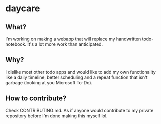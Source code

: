 # daycare
## What?
I'm working on making a webapp that will replace my handwritten todo-notebook.
It's a lot more work than anticipated.

## Why?
I dislike most other todo apps and would like to add my own functionality like a daily timeline, better scheduling and a repeat function that isn't garbage (looking at you Microsoft To-Do).

## How to contribute?
Check CONTRIBUTING.md. As if anyone would contribute to my private repository before I'm done making this myself lol.